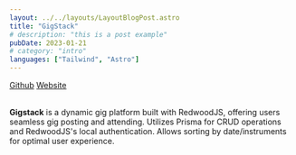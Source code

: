 ```yaml
---
layout: ../../layouts/LayoutBlogPost.astro
title: "GigStack"
# description: "this is a post example"
pubDate: 2023-01-21
# category: "intro"
languages: ["Tailwind", "Astro"]
---
```


[Github](https://musician-booking-app-web.onrender.com/) [Website](https://github.com/aidankmcalister/GigStack)
<br/><br/>

**Gigstack** is a dynamic gig platform built with RedwoodJS, offering users seamless gig posting and attending. Utilizes Prisma for CRUD operations and RedwoodJS's local authentication. Allows sorting by date/instruments for optimal user experience.
